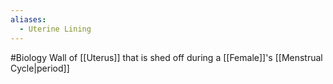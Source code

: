 ```yaml
---
aliases:
  - Uterine Lining
---
```

#Biology 
Wall of [[Uterus]] that is shed off during a [[Female]]'s [[Menstrual Cycle|period]]